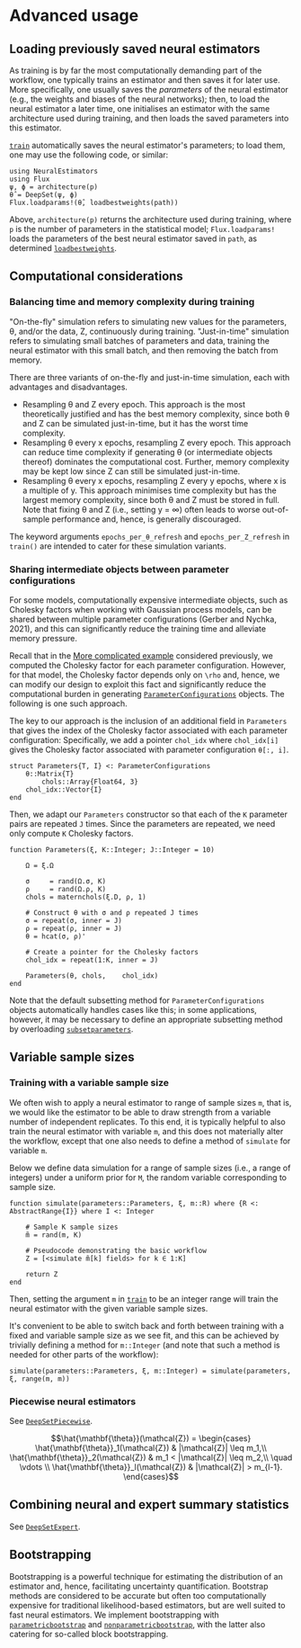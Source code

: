 # Advanced usage

## Loading previously saved neural estimators

As training is by far the most computationally demanding part of the workflow, one typically trains an estimator and then saves it for later use. More specifically, one usually saves the *parameters* of the neural estimator (e.g., the weights and biases of the neural networks); then, to load the neural estimator a later time, one initialises an estimator with the same architecture used during training, and then loads the saved parameters into this estimator.

[`train`](@ref) automatically saves the neural estimator's parameters; to load them, one may use the following code, or similar:

```
using NeuralEstimators
using Flux
ψ, ϕ = architecture(p)
θ̂ = DeepSet(ψ, ϕ)
Flux.loadparams!(θ̂, loadbestweights(path))
```

Above, `architecture(p)` returns the architecture used during training, where `p` is the number of parameters in the statistical model; `Flux.loadparams!` loads the parameters of the best neural estimator saved in `path`, as determined [`loadbestweights`](@ref).

## Computational considerations

### Balancing time and memory complexity during training

"On-the-fly" simulation refers to simulating new values for the parameters, θ, and/or the data, Z, continuously during training. "Just-in-time" simulation refers to simulating small batches of parameters and data, training the neural estimator with this small batch, and then removing the batch from memory.   

There are three variants of on-the-fly and just-in-time simulation, each with advantages and disadvantages.

- Resampling θ and Z every epoch. This approach is the most theoretically justified and has the best memory complexity, since both θ and Z can be simulated just-in-time, but it has the worst time complexity.
- Resampling θ every x epochs, resampling Z every epoch. This approach can reduce time complexity if generating θ (or intermediate objects thereof) dominates the computational cost. Further, memory complexity may be kept low since Z can still be simulated just-in-time.
- Resampling θ every x epochs, resampling Z every y epochs, where x is a multiple of y. This approach minimises time complexity but has the largest memory complexity, since both θ and Z must be stored in full. Note that fixing θ and Z (i.e., setting y = ∞) often leads to worse out-of-sample performance and, hence, is generally discouraged.

The keyword arguments `epochs_per_θ_refresh` and `epochs_per_Z_refresh` in `train()` are intended to cater for these simulation variants.


### Sharing intermediate objects between parameter configurations

For some models, computationally expensive intermediate objects, such as Cholesky factors when working with Gaussian process models, can be shared between multiple parameter configurations (Gerber and Nychka, 2021), and this can significantly reduce the training time and alleviate memory pressure.

Recall that in the [More complicated example](@ref) considered previously, we computed the Cholesky factor for each parameter configuration. However, for that model, the Cholesky factor depends only on ``\rho`` and, hence, we can modify our design to exploit this fact and significantly reduce the computational burden in generating [`ParameterConfigurations`](@ref) objects. The following is one such approach.

The key to our approach is the inclusion of an additional field in `Parameters` that gives the index of the Cholesky factor associated with each parameter configuration: Specifically, we add a pointer `chol_idx` where `chol_idx[i]` gives the Cholesky factor associated with parameter configuration `θ[:, i]`.

```
struct Parameters{T, I} <: ParameterConfigurations
	θ::Matrix{T}
		chols::Array{Float64, 3}
	chol_idx::Vector{I}
end
```

Then, we adapt our `Parameters` constructor so that each of the `K` parameter pairs are repeated `J` times. Since the parameters are repeated, we need only compute `K` Cholesky factors.

```
function Parameters(ξ, K::Integer; J::Integer = 10)

	Ω = ξ.Ω

	σ     = rand(Ω.σ, K)
	ρ     = rand(Ω.ρ, K)
	chols = maternchols(ξ.D, ρ, 1)

	# Construct θ with σ and ρ repeated J times
	σ = repeat(σ, inner = J)
	ρ = repeat(ρ, inner = J)
	θ = hcat(σ, ρ)'

	# Create a pointer for the Cholesky factors
	chol_idx = repeat(1:K, inner = J)

	Parameters(θ, chols, 	chol_idx)
end
```

Note that the default subsetting method for `ParameterConfigurations` objects automatically handles cases like this; in some applications, however, it may be necessary to define an appropriate subsetting method by overloading [`subsetparameters`](@ref).



## Variable sample sizes

### Training with a variable sample size

We often wish to apply a neural estimator to range of sample sizes `m`, that is, we would like the estimator to be able to draw strength from a variable number of independent replicates. To this end, it is typically helpful to also train the neural estimator with variable `m`, and this does not materially alter the workflow, except that one also needs to define a method of `simulate` for variable `m`.

Below we define data simulation for a range of sample sizes (i.e., a range of integers) under a uniform prior for ``M``, the random variable corresponding to sample size.

```
function simulate(parameters::Parameters, ξ, m::R) where {R <: AbstractRange{I}} where I <: Integer

	# Sample K sample sizes
	m̃ = rand(m, K)

	# Pseudocode demonstrating the basic workflow
	Z = [<simulate m̃[k] fields> for k ∈ 1:K]

	return Z
end
```

Then, setting the argument `m` in [`train`](@ref) to be an integer range will train the neural estimator with the given variable sample sizes.

It's convenient to be able to switch back and forth between training with a fixed and variable sample size as we see fit, and this can be achieved by trivially defining a method for `m::Integer` (and note that such a method is needed for other parts of the workflow):

```
simulate(parameters::Parameters, ξ, m::Integer) = simulate(parameters, ξ, range(m, m))
```



### Piecewise neural estimators

See [`DeepSetPiecewise`](@ref).

```math
\hat{\mathbf{\theta}}(\mathcal{Z})
=
\begin{cases}
\hat{\mathbf{\theta}}_1(\mathcal{Z}) & |\mathcal{Z}| \leq m_1,\\
\hat{\mathbf{\theta}}_2(\mathcal{Z}) & m_1 < |\mathcal{Z}| \leq m_2,\\
\quad \vdots \\
\hat{\mathbf{\theta}}_l(\mathcal{Z}) & |\mathcal{Z}| > m_{l-1}.
\end{cases}
```


## Combining neural and expert summary statistics

See [`DeepSetExpert`](@ref).


## Bootstrapping

Bootstrapping is a powerful technique for estimating the distribution of an estimator and, hence, facilitating uncertainty quantification. Bootstrap methods are considered to be accurate but often too computationally expensive for traditional likelihood-based estimators, but are well suited to fast neural estimators. We implement bootstrapping with  [`parametricbootstrap`](@ref) and [`nonparametricbootstrap`](@ref), with the latter also catering for so-called block bootstrapping.
